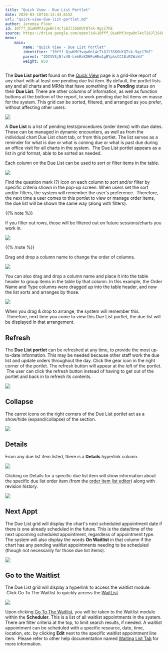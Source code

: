 ```yaml
---
title: "Quick View - Due List Portlet"
date: 2020-03-10T16:13:43.615Z
url: "quick-view-due-list-portlet.md"
author: Jeremia Ploor
id: 10fff_QiwKMY3vgw0nl4cTi8Jl3S6OUYQTsk-9gz17hE
source: https://drive.google.com/open?id=10fff_QiwKMY3vgw0nl4cTi8Jl3S6OUYQTsk-9gz17hE
menu:
    main:
        name: "Quick View - Due List Portlet"
        identifier: "10fff_QiwKMY3vgw0nl4cTi8Jl3S6OUYQTsk-9gz17hE"
        parent: "1DIVVSjNfv48-LekRsKDHFuHEm1gBYphsCC18iR2WikU"
        weight: 950
---
```

The **Due List portlet** found on the [Quick View](https://system/) page is a grid-like report of any chart with at least one pending due list item. By default, the portlet lists any and all charts and MRNs that have something in a **Pending** status on their **Due List**. There are other columns of information, as well as function buttons at the bottom of the report, to work pending due list items en masse for the system. This grid can be sorted, filtered, and arranged as you prefer, without affecting other users.



![](external_files/861af4e3c9d519f4c10045209bb07d5a.png)



A **Due List** is a list of pending tests/procedures (order items) with due dates. These can be managed in dynamic encounters, as well as from the individual chart Due List chart tab, or from this portlet. The list serves as a reminder for what is due or what is coming due or what is past due during an office visit for all charts in the system.  The Due List portlet appears as a list in grid format, able to be sorted as needed.

Each column on the Due List can be used to sort or filter items in the table.



![](external_files/b0479c440373cbd684b1d399c2fc7a64.png)



Find the question mark (?) icon on each column to sort and/or filter by specific criteria shown in the pop-up screen. When users set the sort and/or filters, the system will remember the user's preference.  Therefore, the next time a user comes to this portlet to view or manage order items, the due list will be shown the same way (along with filters).

{{% note %}}

If you filter out rows, those will be filtered out on future sessions/charts you work in.



![](external_files/68eaf1feba6bab1a24c12ffe216144e6.png)



{{% /note %}}


Drag and drop a column name to change the order of columns.



![](external_files/c69d0069f17bfb494a5ade73938f260f.png)



You can also drag and drop a column name and place it into the table header to group items in the table by that column. In this example, the Order Name and Type columns were dragged up into the table header, and now the list sorts and arranges by those.



![](external_files/4f1093876519b3e5f34e4c87b5865469.png)



When you drag & drop to arrange, the system will remember this.  Therefore, next time you come to view this Due List portlet, the due list will be displayed in that arrangement.  

## Refresh

The **Due List portlet** can be refreshed at any time, to provide the most up-to-date information. This may be needed because other staff work the due list and update orders throughout the day. Click the gear icon in the right corner of the portlet. The refresh button will appear at the left of the portlet.  The user can click the refresh button instead of having to get out of the portlet and back in to refresh its contents.



![](external_files/7f659d3f8d5890e53fd791646eec7a52.png)



## Collapse

The carrot icons on the right corners of the Due List portlet act as a show/hide (expand/collapse) of the section.



![](external_files/c7e30bb616e1cf51bf0f9c9c2437d03c.png)



## Details

From any due list item listed, there is a **Details** hyperlink column.  



![](external_files/d39ada53e4615389c5c4450ff8f9b655.png)



Clicking on Details for a specific due list item will show information about the specific due list order item (from the [order item list editor](https://system/?f=orders&s=list_editor&t=List+Editor&tabmodule=admin&tabselect=Orders-List+Editor)) along with revision history.



![](external_files/f7678971743b672865104b8c5cbd79e3.png)



## Next Appt

The Due List grid will display the chart's next scheduled appointment date if there is one already scheduled in the future. This is the date/time of the next upcoming scheduled appointment, regardless of appointment type. The system will also display the words **On Waitlist** in that column if the chart has any pending waitlist appointments needing to be scheduled (though not necessarily for those due list items).



![](external_files/8911e46114ab1eeef86632f99e7085f3.png)



## Go to the Waitlist

The Due List grid will display a hyperlink to access the waitlist module.  Click Go To The Waitlist to quickly access the [WaitList](https://system/?func=scheduler&s=wait_list).



![](external_files/77aeed6adfb5113379513c67aee43303.png)



Upon clicking [Go To The Waitlist](https://system/?func=scheduler&s=wait_list), you will be taken to the Waitlist module within the **Scheduler**. This is a list of all waitlist appointments in the system. There are filter criteria at the top, to limit search results, if needed. A waitlist appointment can be scheduled with a specific resource, date, time, location, etc. by clicking **Edit** next to the specific waitlist appointment line item.  Please refer to other help documentation named [Waiting List Tab](waiting-list-tab.md) for more information.




